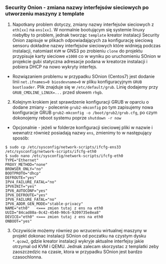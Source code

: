 ### Security Onion - zmiana nazwy interfejsów sieciowych po utworzeniu maszyny z template
1. Napotkany problem dotyczy, zmiany nazwy interfejsów sieciowych z `eth[xx]` na `ens[xx]`. W normalnie bootującym się systemie linuxy niebyłby to problem, jednak tworząc `template` kreator instalacji Security Onion zapisuje w plikach odpowiadających za konfigurację sieciową sensoru dokładne nazwy interfejsów sieciowych które widnieją podczas instalacji, natomiast `KVM` w GNS3 po zrobieniu `clone` do projektu przypisuje karty sieciowe `e1000` co w wyniku po uruchomieniu SOnion w projekcie gubi statyczna adresacje podana w kreatorze instalacji i pobiera DHCP na nowo wykryty interfejs.
- Rozwiązaniem problemu w przypadku SOnion (Centos7) jest dodanie linii `net.ifnames=0 biosdevname=0` w pliku konfiguracyjnym `GRUB bootloader`.
Plik znajduje się w `/etc/default/grub`. Linię dodajemy przy `GRUB_CMDLINE_LINUX=...` przed słowem `rhgb`.
2. Kolejnym krokiem jest sprawdzenie konfiguracji GRUB w oparciu o dodane zmiany - polecenie `grub2-mkconfig` po tym zapisujemy nowa konfiguracje GRUB `grub2-mkconfig -o /boot/grub2/grub.cfg`, po czym dokonojemy reboot systemu poprze `shutdown -r now`
- Opcjonalnie - jeżeli w folderze konfiguracji sieciowej pliki w nazwie i wewnatrz również posiadają nazwy `ens`, zmienimy to w następujący sposób:
```
$ sudo cp /etc/sysconfig/network-scripts/ifcfg-ens33 /etc/sysconfig/network-scripts/ifcfg-eth0
$ sudo nano /etc/sysconfig/network-scripts/ifcfg-eth0
TYPE="Ethernet"
PROXY_METHOD="none"
BROWSER_ONLY="no"
BOOTPROTO="dhcp"
DEFROUTE="yes"
IPV4_FAILURE_FATAL="no"
IPV6INIT="yes"
IPV6_AUTOCONF="yes"
IPV6_DEFROUTE="yes"
IPV6_FAILURE_FATAL="no"
IPV6_ADDR_GEN_MODE="stable-privacy"
NAME="eth0"   <=== zmien tutaj z ens na eth0
UUID="84cad80a-0c42-4540-90c6-9209735e8ea8"
DEVICE="eth0" <=== zmien tutaj z ens na eth0
ONBOOT="yes"
```
3. Oczywiście możemy równiez po wrzuceniu wirtualnej maszyny w projekt dokonac instalacji SOnion od poczatku na czystym dysku `*.qcow2`, gdzie kreator instalacji wykryje aktualne interfejsy jakie otrzymal od KVM i QEMU. Jednak zalecam skorzystac z templatki zeby zaoszczedzic na czasie, ktora w przypadku SOnion jest bardzo czasochlonna.
